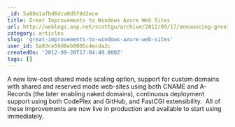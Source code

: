 ```yaml
---
_id: 5a88e1afbd6dca0d5f0d2ece
title: Great Improvements to Windows Azure Web Sites
url: http://weblogs.asp.net/scottgu/archive/2012/09/17/announcing-great-improvements-to-windows-azure-web-sites.aspx
category: articles
slug: 'great-improvements-to-windows-azure-web-sites'
user_id: 5a83ce59d6eb0005c4ecda2c
createdOn: '2012-09-28T17:04:49.000Z'
tags: []
---
```


A new low-cost shared mode scaling option, support for custom domains with shared and reserved mode web-sites using both CNAME and A-Records (the later enabling naked domains), continuous deployment support using both CodePlex and GitHub, and FastCGI extensibility.  All of these improvements are now live in production and available to start using immediately.
